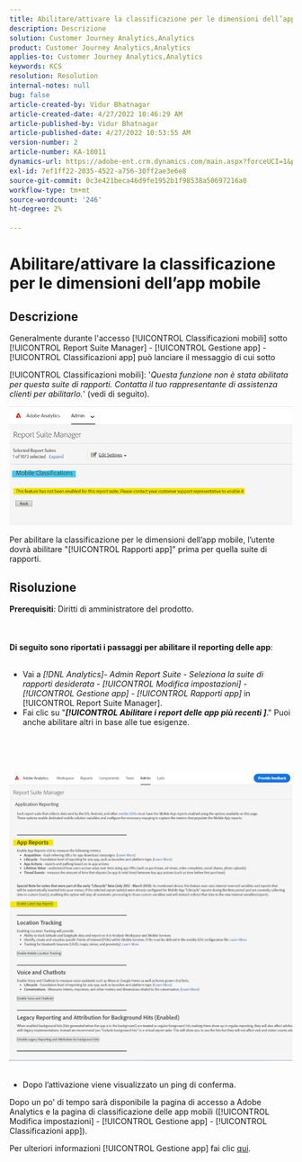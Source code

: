 ```yaml
---
title: Abilitare/attivare la classificazione per le dimensioni dell’app mobile
description: Descrizione
solution: Customer Journey Analytics,Analytics
product: Customer Journey Analytics,Analytics
applies-to: Customer Journey Analytics,Analytics
keywords: KCS
resolution: Resolution
internal-notes: null
bug: false
article-created-by: Vidur Bhatnagar
article-created-date: 4/27/2022 10:46:29 AM
article-published-by: Vidur Bhatnagar
article-published-date: 4/27/2022 10:53:55 AM
version-number: 2
article-number: KA-18011
dynamics-url: https://adobe-ent.crm.dynamics.com/main.aspx?forceUCI=1&pagetype=entityrecord&etn=knowledgearticle&id=431a6949-17c6-ec11-a7b6-0022480a10ee
exl-id: 7ef1ff22-2035-4522-a756-30ff2ae3e6e8
source-git-commit: 0c3e421beca46d9fe1952b1f98538a50697216a0
workflow-type: tm+mt
source-wordcount: '246'
ht-degree: 2%

---
```


# Abilitare/attivare la classificazione per le dimensioni dell’app mobile

## Descrizione


Generalmente durante l&#39;accesso [!UICONTROL Classificazioni mobili] sotto [!UICONTROL Report Suite Manager] - [!UICONTROL Gestione app] - [!UICONTROL Classificazioni app] può lanciare il messaggio di cui sotto

[!UICONTROL Classificazioni mobili]: &#39;*Questa funzione non è stata abilitata per questa suite di rapporti. Contatta il tuo rappresentante di assistenza clienti per abilitarlo.*&#39; (vedi di seguito).

![](assets/___461a6949-17c6-ec11-a7b6-0022480a10ee___.png)

Per abilitare la classificazione per le dimensioni dell’app mobile, l’utente dovrà abilitare &quot;[!UICONTROL Rapporti app]&quot; prima per quella suite di rapporti.


## Risoluzione

<b>Prerequisiti</b>: Diritti di amministratore del prodotto.<br><br> <br><br><b>Di seguito sono riportati i passaggi per abilitare il reporting delle app</b>: <br><br>
- Vai a *[!DNL Analytics]- Admin Report Suite - Seleziona la suite di rapporti desiderata - [!UICONTROL Modifica impostazioni] - [!UICONTROL Gestione app] - [!UICONTROL Rapporti app]* in [!UICONTROL Report Suite Manager].
- Fai clic su &quot;<b>*[!UICONTROL Abilitare i report delle app più recenti ]</b>*.&quot; Puoi anche abilitare altri in base alle tue esigenze.

<br><br> <br><br>![](assets/0ae3ca9c-b68f-ec11-b400-00224804a35d.png)
 
- Dopo l’attivazione viene visualizzato un ping di conferma.


Dopo un po&#39; di tempo sarà disponibile la pagina di accesso a Adobe Analytics e la pagina di classificazione delle app mobili ([!UICONTROL Modifica impostazioni] - [!UICONTROL Gestione app] - [!UICONTROL Classificazioni app]).

Per ulteriori informazioni [!UICONTROL Gestione app] fai clic [qui](https://nam04.safelinks.protection.outlook.com/?url=https%3A%2F%2Fexperienceleague.adobe.com%2Fdocs%2Fanalytics%2Fadmin%2Fadmin-tools%2Fmobile-management.html%3Flang%3Den&amp;amp;data=04%7C01%7Cnilotpalb%40adobe.com%7C3c1d5032d121424be46208d9f1d8905c%7Cfa7b1b5a7b34438794aed2c178decee1%7C0%7C0%7C637806734700482559%7CUnknown%7CTWFpbGZsb3d8eyJWIjoiMC4wLjAwMDAiLCJQIjoiV2luMzIiLCJBTiI6Ik1haWwiLCJXVCI6Mn0%3D%7C3000&amp;amp;sdata=uxWerDD%2FHHZVSk%2B6eY0p2czXyW3BtXq75lRarjebwak%3D&amp;amp;reserved=0 "Fai clic sul collegamento seguente: https://experienceleague.adobe.com/docs/analytics/admin/admin-tools/mobile-management.html?lang=en").
